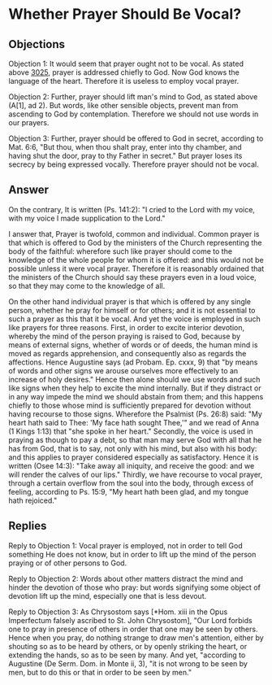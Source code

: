 # Whether Prayer Should Be Vocal?

## Objections

Objection 1: It would seem that prayer ought not to be vocal. As stated above [3025](A[4]), prayer is addressed chiefly to God. Now God knows the language of the heart. Therefore it is useless to employ vocal prayer.

Objection 2: Further, prayer should lift man's mind to God, as stated above (A[1], ad 2). But words, like other sensible objects, prevent man from ascending to God by contemplation. Therefore we should not use words in our prayers.

Objection 3: Further, prayer should be offered to God in secret, according to Mat. 6:6, "But thou, when thou shalt pray, enter into thy chamber, and having shut the door, pray to thy Father in secret." But prayer loses its secrecy by being expressed vocally. Therefore prayer should not be vocal.

## Answer

On the contrary, It is written (Ps. 141:2): "I cried to the Lord with my voice, with my voice I made supplication to the Lord."

I answer that, Prayer is twofold, common and individual. Common prayer is that which is offered to God by the ministers of the Church representing the body of the faithful: wherefore such like prayer should come to the knowledge of the whole people for whom it is offered: and this would not be possible unless it were vocal prayer. Therefore it is reasonably ordained that the ministers of the Church should say these prayers even in a loud voice, so that they may come to the knowledge of all.

On the other hand individual prayer is that which is offered by any single person, whether he pray for himself or for others; and it is not essential to such a prayer as this that it be vocal. And yet the voice is employed in such like prayers for three reasons. First, in order to excite interior devotion, whereby the mind of the person praying is raised to God, because by means of external signs, whether of words or of deeds, the human mind is moved as regards apprehension, and consequently also as regards the affections. Hence Augustine says (ad Probam. Ep. cxxx, 9) that "by means of words and other signs we arouse ourselves more effectively to an increase of holy desires." Hence then alone should we use words and such like signs when they help to excite the mind internally. But if they distract or in any way impede the mind we should abstain from them; and this happens chiefly to those whose mind is sufficiently prepared for devotion without having recourse to those signs. Wherefore the Psalmist (Ps. 26:8) said: "My heart hath said to Thee: 'My face hath sought Thee,'" and we read of Anna (1 Kings 1:13) that "she spoke in her heart." Secondly, the voice is used in praying as though to pay a debt, so that man may serve God with all that he has from God, that is to say, not only with his mind, but also with his body: and this applies to prayer considered especially as satisfactory. Hence it is written (Osee 14:3): "Take away all iniquity, and receive the good: and we will render the calves of our lips." Thirdly, we have recourse to vocal prayer, through a certain overflow from the soul into the body, through excess of feeling, according to Ps. 15:9, "My heart hath been glad, and my tongue hath rejoiced."

## Replies

Reply to Objection 1: Vocal prayer is employed, not in order to tell God something He does not know, but in order to lift up the mind of the person praying or of other persons to God.

Reply to Objection 2: Words about other matters distract the mind and hinder the devotion of those who pray: but words signifying some object of devotion lift up the mind, especially one that is less devout.

Reply to Objection 3: As Chrysostom says [*Hom. xiii in the Opus Imperfectum falsely ascribed to St. John Chrysostom], "Our Lord forbids one to pray in presence of others in order that one may be seen by others. Hence when you pray, do nothing strange to draw men's attention, either by shouting so as to be heard by others, or by openly striking the heart, or extending the hands, so as to be seen by many. And yet, "according to Augustine (De Serm. Dom. in Monte ii, 3), "it is not wrong to be seen by men, but to do this or that in order to be seen by men."